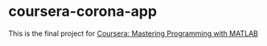 # coursera-corona-app

This is the final project for [Coursera: Mastering Programming with MATLAB](https://www.coursera.org/learn/advanced-matlab-programming)
